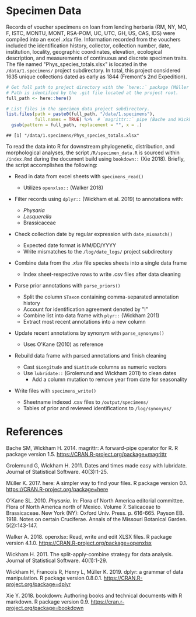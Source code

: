 Specimen Data
=============

Records of voucher specimens on loan from lending herbaria (RM, NY, MO, F, ISTC, MONTU, MONT, RSA-POM, UC, UTC, GH, US, CAS, IDS) were compiled into an excel *.xlsx* file. Information recorded from the vouchers included the identification history, collector, collection number, date, institution, locality, geographic coordinates, elevation, ecological description, and measurements of continuous and discrete specimen traits. The file named "Phys\_species\_totals.xlsx" is located in the `/data/1.specimens/` project subdirectory. In total, this project considered 1635 unique collections dated as early as 1844 (Fremont's 2nd Expedition).

``` r
# Get full path to project directory with the `here::` package (Müller 2017).
# Path is identified by the .git file located at the project root.
full_path <- here::here()

# List files in the specimen data project subdirectory.
list.files(path = paste0(full_path, "/data/1.specimens"), 
           full.names = TRUE) %>%  # `magrittr::` pipe (Bache and Wickham 2014)
  gsub(pattern = full_path, replacement = "", x = .)
```

    ## [1] "/data/1.specimens/Phys_species_totals.xlsx"

To read the data into R for downstream phylogenetic, distribution, and morphological analyses, the script `/R/specimen_data.R` is sourced within `/index.Rmd` during the document build using `bookdown::` (Xie 2018). Briefly, the script accomplishes the following:

-   Read in data from excel sheets with `specimens_read()`
    -   Utilizes `openxlsx::` (Walker 2018)

-   Filter records using `dplyr::` (Wickham et al. 2019) to annotations with:
    -   *Physaria*
    -   *Lesquerella*
    -   Brassicaceae
-   Check collection date by regular expression with `date_mismatch()`
    -   Expected date format is MM/DD/YYYY
    -   Write mismatches to the `/log/date_logs/` project subdirectory
-   Combine data from the *.xlsx* file species sheets into a single data frame
    -   Index sheet-respective rows to write .csv files after data cleaning
-   Parse prior annotations with `parse_priors()`
    -   Split the column `$Taxon` containing comma-separated annotation history
    -   Account for identification agreement denoted by "!"
    -   Combine list into data frame with `plyr::` (Wickham 2011)
    -   Extract most recent annotations into a new column
-   Update recent annotations by synonym with `parse_synonyms()`
    -   Uses O'Kane (2010) as reference
-   Rebuild data frame with parsed annotations and finish cleaning
    -   Cast `$Longitude` and `$Latitude` columns as numeric vectors
    -   Use `lubridate::` (Grolemund and Wickham 2011) to clean dates
        -   Add a column mutation to remove year from date for seasonality
-   Write files with `specimens_write()`
    -   Sheetname indexed .csv files to `/output/specimens/`
    -   Tables of prior and reviewed identifications to `/log/synonyms/`

References
==========

Bache SM, Wickham H. 2014. magrittr: A forward-pipe operator for R. R package version 1.5. <https://CRAN.R-project.org/package=magrittr>

Grolemund G, Wickham H. 2011. Dates and times made easy with lubridate. Journal of Statistical Software. 40(3):1-25.

Müller K. 2017. here: A simpler way to find your files. R package version 0.1. <https://CRAN.R-project.org/package=here>

O’Kane SL. 2010. *Physaria*. In: Flora of North America editorial committee. Flora of North America north of Mexico. Volume 7. Salicaceae to Brassicaceae. New York (NY): Oxford Univ. Press. p. 616-665. Payson EB. 1918. Notes on certain Cruciferae. Annals of the Missouri Botanical Garden. 5(2):143-147.

Walker A. 2018. openxlsx: Read, write and edit XLSX files. R package version 4.1.0. <https://CRAN.R-project.org/package=openxlsx>

Wickham H. 2011. The split-apply-combine strategy for data analysis. Journal of Statistical Software. 40(1):1-29.

Wickham H, Francois R, Henry L, Müller K. 2019. dplyr: a grammar of data manipulation. R package version 0.8.0.1. <https://CRAN.R-project.org/package=dplyr>

Xie Y. 2018. bookdown: Authoring books and technical documents with R markdown. R package version 0.9. <https://cran.r-project.org/package=bookdown>
